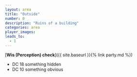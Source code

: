 ```yaml
---
layout: area
title: "Outside"
number: 0
description: "Ruins of a building"
categories: area
player_images:
leads_to:
  - 1
---
```



[**Wis (Perception) check**]({{ site.baseurl }}{% link party.md %})
* DC 18 something hidden
* DC 10 something obvious

